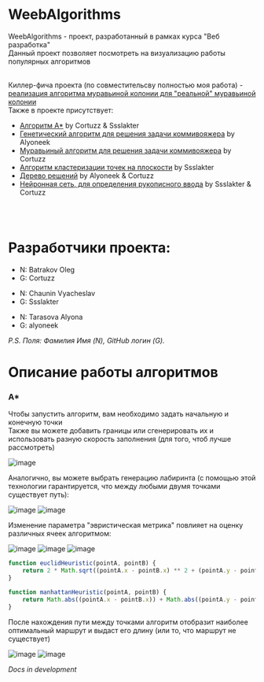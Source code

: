 # WeebAlgorithms
WeebAlgorithms - проект, разработанный в рамках курса "Веб разработка" <br>
Данный проект позволяет посмотреть на визуализацию работы популярных алгоритмов <br> <br>

Киллер-фича проекта (по совместительсву полностью моя работа) - [реализация алгоритма муравьиной колонии для "реальной" муравьиной колонии](https://cortuzz.github.io/WeebAlgorithms/src/templates/ants.html)<br>
Также в проекте присутствует:
* [Алгоритм А*](https://cortuzz.github.io/WeebAlgorithms/src/templates/path_finder.html) by Cortuzz & Ssslakter
* [Генетический алгоритм для решения задачи коммивояжера](https://cortuzz.github.io/WeebAlgorithms/src/templates/genetic.html) by Alyoneek
* [Муравьиный алгоритм для решения задачи коммивояжера](https://cortuzz.github.io/WeebAlgorithms/src/templates/ants_basic.html) by Cortuzz
* [Алгоритм кластеризации точек на плоскости](https://cortuzz.github.io/WeebAlgorithms/src/templates/clustering.html) by Ssslakter
* [Дерево решений](https://cortuzz.github.io/WeebAlgorithms/src/templates/solution_tree.html) by Alyoneek & Cortuzz
* [Нейронная сеть, для определения рукописного ввода](https://cortuzz.github.io/WeebAlgorithms/src/templates/neural_network.html) by Ssslakter & Cortuzz

<br><br>

# Разработчики проекта:
<ul>
  <li>N: Batrakov Oleg
  <li>G: Cortuzz
</ul>
<ul>
  <li>N: Chaunin Vyacheslav
  <li>G: Ssslakter
</ul>
<ul>
  <li>N: Tarasova Alyona
  <li>G: alyoneek
</ul>

_P.S. Поля: Фамилия Имя (N), GitHub логин (G)._

# Описание работы алгоритмов
### A*
Чтобы запустить алгоритм, вам необходимо задать начальную и конечную точки <br>
Также вы можете добавить границы или сгенерировать их и использовать разную скорость заполнения (для того, чтоб лучше рассмотреть)

![image](https://user-images.githubusercontent.com/52497929/159456869-168e4e3b-121e-409b-b1e9-542ae9a7a4fd.png)

Аналогично, вы можете выбрать генерацию лабиринта (с помощью этой технологии гарантируется, что между любыми двумя точками существует путь):

![image](https://user-images.githubusercontent.com/52497929/159457497-c624667c-6f97-470a-bcf8-4acdb137955c.png)
![image](https://user-images.githubusercontent.com/52497929/159457639-7930da69-04d0-4858-afa0-da9a46926a59.png)


Изменение параметра "эвристическая метрика" повлияет на оценку различных ячеек алгоритмом:

![image](https://user-images.githubusercontent.com/52497929/159458655-79b6198a-7717-4cfe-a7c2-8372896f8eca.png)
![image](https://user-images.githubusercontent.com/52497929/159458183-f2ffa105-9f3a-4c79-bcf3-8276fedd70df.png)
![image](https://user-images.githubusercontent.com/52497929/159458228-5a2b9501-f096-49c1-a479-d68b2b1c356c.png)

```js
function euclidHeuristic(pointA, pointB) {
    return 2 * Math.sqrt((pointA.x - pointB.x) ** 2 + (pointA.y - pointB.y) ** 2);
}

function manhattanHeuristic(pointA, pointB) {
    return Math.abs((pointA.x - pointB.x)) + Math.abs((pointA.y - pointB.y));
}
```

После нахождения пути между точками алгоритм отобразит наиболее оптимальный маршрут и выдаст его длину (или то, что маршрут не существует)

![image](https://user-images.githubusercontent.com/52497929/159459336-98306bce-6f9e-44b8-8e46-5d1d79c5e4fb.png)
![image](https://user-images.githubusercontent.com/52497929/159459395-50c2d4ed-8b83-4c15-92fd-62f5b883b560.png)

*Docs in development*

